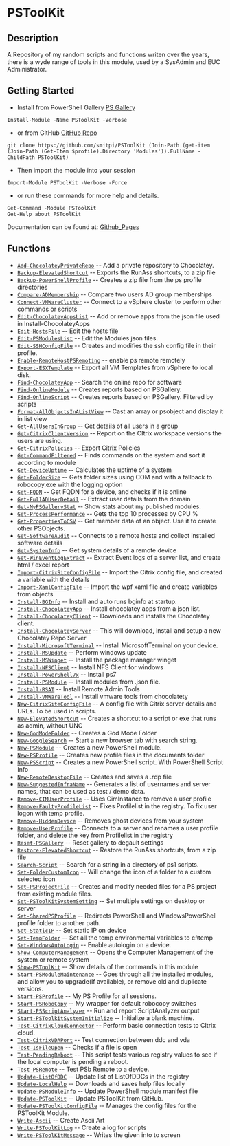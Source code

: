 # PSToolKit
 
## Description
A Repository of my random scripts and functions writen over the years, there is a wyde range of tools in this module, used by a SysAdmin and EUC Administrator.
 
## Getting Started
- Install from PowerShell Gallery [PS Gallery](https://www.powershellgallery.com/packages/PSToolKit)
```
Install-Module -Name PSToolKit -Verbose
```
- or from GitHub [GitHub Repo](https://github.com/smitpi/PSToolKit)
```
git clone https://github.com/smitpi/PSToolKit (Join-Path (get-item (Join-Path (Get-Item $profile).Directory 'Modules')).FullName -ChildPath PSToolKit)
```
- Then import the module into your session
```
Import-Module PSToolKit -Verbose -Force
```
- or run these commands for more help and details.
```
Get-Command -Module PSToolKit
Get-Help about_PSToolKit
```
Documentation can be found at: [Github_Pages](https://smitpi.github.io/PSToolKit)
 
## Functions
- [`Add-ChocolateyPrivateRepo`](https://smitpi.github.io/PSToolKit/#Add-ChocolateyPrivateRepo) -- Add a private repository to Chocolatey.
- [`Backup-ElevatedShortcut`](https://smitpi.github.io/PSToolKit/#Backup-ElevatedShortcut) -- Exports the RunAss shortcuts, to a zip file
- [`Backup-PowerShellProfile`](https://smitpi.github.io/PSToolKit/#Backup-PowerShellProfile) -- Creates a zip file from the ps profile directories
- [`Compare-ADMembership`](https://smitpi.github.io/PSToolKit/#Compare-ADMembership) -- Compare two users AD group memberships
- [`Connect-VMWareCluster`](https://smitpi.github.io/PSToolKit/#Connect-VMWareCluster) -- Connect to a vSphere cluster to perform other commands or scripts
- [`Edit-ChocolateyAppsList`](https://smitpi.github.io/PSToolKit/#Edit-ChocolateyAppsList) -- Add or remove apps from the json file used in Install-ChocolateyApps
- [`Edit-HostsFile`](https://smitpi.github.io/PSToolKit/#Edit-HostsFile) -- Edit the hosts file
- [`Edit-PSModulesList`](https://smitpi.github.io/PSToolKit/#Edit-PSModulesList) -- Edit the Modules json files.
- [`Edit-SSHConfigFile`](https://smitpi.github.io/PSToolKit/#Edit-SSHConfigFile) -- Creates and modifies the ssh config file in their profile.
- [`Enable-RemoteHostPSRemoting`](https://smitpi.github.io/PSToolKit/#Enable-RemoteHostPSRemoting) -- enable ps remote remotely
- [`Export-ESXTemplate`](https://smitpi.github.io/PSToolKit/#Export-ESXTemplate) -- Export all VM Templates from vSphere to local disk.
- [`Find-ChocolateyApp`](https://smitpi.github.io/PSToolKit/#Find-ChocolateyApp) -- Search the online repo for software
- [`Find-OnlineModule`](https://smitpi.github.io/PSToolKit/#Find-OnlineModule) -- Creates reports based on PSGallery.
- [`Find-OnlineScript`](https://smitpi.github.io/PSToolKit/#Find-OnlineScript) -- Creates reports based on PSGallery. Filtered by scripts
- [`Format-AllObjectsInAListView`](https://smitpi.github.io/PSToolKit/#Format-AllObjectsInAListView) -- Cast an array or psobject and display it in list view
- [`Get-AllUsersInGroup`](https://smitpi.github.io/PSToolKit/#Get-AllUsersInGroup) -- Get details of all users in a group
- [`Get-CitrixClientVersion`](https://smitpi.github.io/PSToolKit/#Get-CitrixClientVersion) -- Report on the CItrix workspace versions the users are using.
- [`Get-CitrixPolicies`](https://smitpi.github.io/PSToolKit/#Get-CitrixPolicies) -- Export Citrix Policies
- [`Get-CommandFiltered`](https://smitpi.github.io/PSToolKit/#Get-CommandFiltered) -- Finds commands on the system and sort it according to module
- [`Get-DeviceUptime`](https://smitpi.github.io/PSToolKit/#Get-DeviceUptime) -- Calculates the uptime of a system
- [`Get-FolderSize`](https://smitpi.github.io/PSToolKit/#Get-FolderSize) -- Gets folder sizes using COM and with a fallback to robocopy.exe with the logging option
- [`Get-FQDN`](https://smitpi.github.io/PSToolKit/#Get-FQDN) -- Get FQDN for a device, and checks if it is online
- [`Get-FullADUserDetail`](https://smitpi.github.io/PSToolKit/#Get-FullADUserDetail) -- Extract user details from the domain
- [`Get-MyPSGalleryStat`](https://smitpi.github.io/PSToolKit/#Get-MyPSGalleryStat) -- Show stats about my published modules.
- [`Get-ProcessPerformance`](https://smitpi.github.io/PSToolKit/#Get-ProcessPerformance) -- Gets the top 10 processes by CPU %
- [`Get-PropertiesToCSV`](https://smitpi.github.io/PSToolKit/#Get-PropertiesToCSV) -- Get member data of an object. Use it to create other PSObjects.
- [`Get-SoftwareAudit`](https://smitpi.github.io/PSToolKit/#Get-SoftwareAudit) -- Connects to a remote hosts and collect installed software details
- [`Get-SystemInfo`](https://smitpi.github.io/PSToolKit/#Get-SystemInfo) -- Get system details of a remote device
- [`Get-WinEventLogExtract`](https://smitpi.github.io/PSToolKit/#Get-WinEventLogExtract) -- Extract Event logs of a server list, and create html / excel report
- [`Import-CitrixSiteConfigFile`](https://smitpi.github.io/PSToolKit/#Import-CitrixSiteConfigFile) -- Import the Citrix config file, and created a variable with the details
- [`Import-XamlConfigFile`](https://smitpi.github.io/PSToolKit/#Import-XamlConfigFile) -- Import the wpf xaml file and create variables from objects
- [`Install-BGInfo`](https://smitpi.github.io/PSToolKit/#Install-BGInfo) -- Install and auto runs bginfo at startup.
- [`Install-ChocolateyApp`](https://smitpi.github.io/PSToolKit/#Install-ChocolateyApp) -- Install chocolatey apps from a json list.
- [`Install-ChocolateyClient`](https://smitpi.github.io/PSToolKit/#Install-ChocolateyClient) -- Downloads and installs the Chocolatey client.
- [`Install-ChocolateyServer`](https://smitpi.github.io/PSToolKit/#Install-ChocolateyServer) -- This will download, install and setup a new Chocolatey Repo Server
- [`Install-MicrosoftTerminal`](https://smitpi.github.io/PSToolKit/#Install-MicrosoftTerminal) -- Install MicrosoftTerminal on your device.
- [`Install-MSUpdate`](https://smitpi.github.io/PSToolKit/#Install-MSUpdate) -- Perform windows update
- [`Install-MSWinget`](https://smitpi.github.io/PSToolKit/#Install-MSWinget) -- Install the package manager winget
- [`Install-NFSClient`](https://smitpi.github.io/PSToolKit/#Install-NFSClient) -- Install NFS Client for windows
- [`Install-PowerShell7x`](https://smitpi.github.io/PSToolKit/#Install-PowerShell7x) -- Install ps7
- [`Install-PSModule`](https://smitpi.github.io/PSToolKit/#Install-PSModule) -- Install modules from .json file.
- [`Install-RSAT`](https://smitpi.github.io/PSToolKit/#Install-RSAT) -- Install Remote Admin Tools
- [`Install-VMWareTool`](https://smitpi.github.io/PSToolKit/#Install-VMWareTool) -- Install vmware tools from chocolatety
- [`New-CitrixSiteConfigFile`](https://smitpi.github.io/PSToolKit/#New-CitrixSiteConfigFile) -- A config file with Citrix server details and URLs. To be used in scripts.
- [`New-ElevatedShortcut`](https://smitpi.github.io/PSToolKit/#New-ElevatedShortcut) -- Creates a shortcut to a script or exe that runs as admin, without UNC
- [`New-GodModeFolder`](https://smitpi.github.io/PSToolKit/#New-GodModeFolder) -- Creates a God Mode Folder
- [`New-GoogleSearch`](https://smitpi.github.io/PSToolKit/#New-GoogleSearch) -- Start a new browser tab with search string.
- [`New-PSModule`](https://smitpi.github.io/PSToolKit/#New-PSModule) -- Creates a new PowerShell module.
- [`New-PSProfile`](https://smitpi.github.io/PSToolKit/#New-PSProfile) -- Creates new profile files in the documents folder
- [`New-PSScript`](https://smitpi.github.io/PSToolKit/#New-PSScript) -- Creates a new PowerShell script. With PowerShell Script Info
- [`New-RemoteDesktopFile`](https://smitpi.github.io/PSToolKit/#New-RemoteDesktopFile) -- Creates and saves a .rdp file
- [`New-SuggestedInfraName`](https://smitpi.github.io/PSToolKit/#New-SuggestedInfraName) -- Generates a list of usernames and server names, that can be used as test / demo data.
- [`Remove-CIMUserProfile`](https://smitpi.github.io/PSToolKit/#Remove-CIMUserProfile) -- Uses CimInstance to remove a user profile
- [`Remove-FaultyProfileList`](https://smitpi.github.io/PSToolKit/#Remove-FaultyProfileList) -- Fixes Profilelist in the registry. To fix user logon with temp profile.
- [`Remove-HiddenDevice`](https://smitpi.github.io/PSToolKit/#Remove-HiddenDevice) -- Removes ghost devices from your system
- [`Remove-UserProfile`](https://smitpi.github.io/PSToolKit/#Remove-UserProfile) -- Connects to a server and renames a user profile folder, and delete the key from Profilelist in the registry
- [`Reset-PSGallery`](https://smitpi.github.io/PSToolKit/#Reset-PSGallery) -- Reset gallery to degault settings
- [`Restore-ElevatedShortcut`](https://smitpi.github.io/PSToolKit/#Restore-ElevatedShortcut) -- Restore the RunAss shortcuts, from a zip file
- [`Search-Script`](https://smitpi.github.io/PSToolKit/#Search-Script) -- Search for a string in a directory of ps1 scripts.
- [`Set-FolderCustomIcon`](https://smitpi.github.io/PSToolKit/#Set-FolderCustomIcon) -- Will change the icon of a folder to a custom selected icon
- [`Set-PSProjectFile`](https://smitpi.github.io/PSToolKit/#Set-PSProjectFile) -- Creates and modify needed files for a PS project from existing module files.
- [`Set-PSToolKitSystemSetting`](https://smitpi.github.io/PSToolKit/#Set-PSToolKitSystemSetting) -- Set multiple settings on desktop or server
- [`Set-SharedPSProfile`](https://smitpi.github.io/PSToolKit/#Set-SharedPSProfile) -- Redirects PowerShell and WindowsPowerShell profile folder to another path.
- [`Set-StaticIP`](https://smitpi.github.io/PSToolKit/#Set-StaticIP) -- Set static IP on device
- [`Set-TempFolder`](https://smitpi.github.io/PSToolKit/#Set-TempFolder) -- Set all the temp environmental variables to c:\temp
- [`Set-WindowsAutoLogin`](https://smitpi.github.io/PSToolKit/#Set-WindowsAutoLogin) -- Enable autologin on a device.
- [`Show-ComputerManagement`](https://smitpi.github.io/PSToolKit/#Show-ComputerManagement) -- Opens the Computer Management of the system or remote system
- [`Show-PSToolKit`](https://smitpi.github.io/PSToolKit/#Show-PSToolKit) -- Show details of the commands in this module
- [`Start-PSModuleMaintenance`](https://smitpi.github.io/PSToolKit/#Start-PSModuleMaintenance) -- Goes through all the installed modules, and allow you to upgrade(If available), or remove old and duplicate versions.
- [`Start-PSProfile`](https://smitpi.github.io/PSToolKit/#Start-PSProfile) -- My PS Profile for all sessions.
- [`Start-PSRoboCopy`](https://smitpi.github.io/PSToolKit/#Start-PSRoboCopy) -- My wrapper for default robocopy switches
- [`Start-PSScriptAnalyzer`](https://smitpi.github.io/PSToolKit/#Start-PSScriptAnalyzer) -- Run and report ScriptAnalyzer output
- [`Start-PSToolkitSystemInitialize`](https://smitpi.github.io/PSToolKit/#Start-PSToolkitSystemInitialize) -- Initialize a blank machine.
- [`Test-CitrixCloudConnector`](https://smitpi.github.io/PSToolKit/#Test-CitrixCloudConnector) -- Perform basic connection tests to CItrix cloud.
- [`Test-CitrixVDAPort`](https://smitpi.github.io/PSToolKit/#Test-CitrixVDAPort) -- Test connection between ddc and vda
- [`Test-IsFileOpen`](https://smitpi.github.io/PSToolKit/#Test-IsFileOpen) -- Checks if a file is open
- [`Test-PendingReboot`](https://smitpi.github.io/PSToolKit/#Test-PendingReboot) -- This script tests various registry values to see if the local computer is pending a reboot.
- [`Test-PSRemote`](https://smitpi.github.io/PSToolKit/#Test-PSRemote) -- Test PSb Remote to a device.
- [`Update-ListOfDDC`](https://smitpi.github.io/PSToolKit/#Update-ListOfDDC) -- Update list of ListOfDDCs in the registry
- [`Update-LocalHelp`](https://smitpi.github.io/PSToolKit/#Update-LocalHelp) -- Downloads and saves help files locally
- [`Update-PSModuleInfo`](https://smitpi.github.io/PSToolKit/#Update-PSModuleInfo) -- Update PowerShell module manifest file
- [`Update-PSToolKit`](https://smitpi.github.io/PSToolKit/#Update-PSToolKit) -- Update PSToolKit from GitHub.
- [`Update-PSToolKitConfigFile`](https://smitpi.github.io/PSToolKit/#Update-PSToolKitConfigFile) -- Manages the config files for the PSToolKit Module.
- [`Write-Ascii`](https://smitpi.github.io/PSToolKit/#Write-Ascii) -- Create Ascii Art
- [`Write-PSToolKitLog`](https://smitpi.github.io/PSToolKit/#Write-PSToolKitLog) -- Create a log for scripts
- [`Write-PSToolKitMessage`](https://smitpi.github.io/PSToolKit/#Write-PSToolKitMessage) -- Writes the given into to screen
